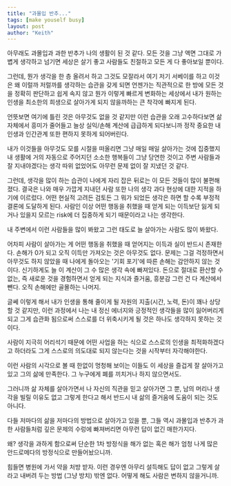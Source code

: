 ```yaml
---
title: "과몰입 반추..."
tags: [make youself busy]
layout: post
author: "Keith"
---
```


아무래도 과몰입과 과한 반추가 나의 생활이 된 것 같다. 모든 것을 그냥 액면 그대로 가볍게 생각하고 넘기면 세상은 살기 좋고 사람들도 친절하고 모든 게 다 좋아보일 뿐이다.

그런데, 뭔가 생각을 한 층 올려서 하고 그것도 모잘라서 여기 저기 서베이를 하고 이것은 왜 이럴까 저럴까를 생각하는 습관을 갖게 되면 언젠가는 직관적으로 한 방에 모든 것을 정확히 판단하고 쉽게 속지 않고 뭔가 이렇게 빠르게 변화하는 세상에서 내가 원하는 인생을 최소한의 희생으로 살아가게 되지 않을까하는 큰 착각에 빠지게 된다. 

언뜻보면 여기에 틀린 것은 아무것도 없을 것 같지만 이런 습관을 오래 고수하다보면 삶 자체에서 흥미가 줄어들고 늘상 실익/손해 계산에 급급하게 되다보니까 정작 중요한 내 인생과 인간관계 또한 편하지 못하게 되어버린다. 

내가 이것들을 아무것도 모를 시절을 떠올리면 그냥 매일 매일 살아가는 것에 집중했지 내 생활에 거의 자동으로 주어지던 소소한 행복들이 그냥 당연한 것이고 주변 사람들과 잘 지내야겠다는 생각 따위 없었어도 아무런 문제 없이 잘 지냈던 것 같다.

그런데, 생각을 많이 하는 습관이 나에게 자리 잡은 뒤로는 이 모든 것들이 많이 불편해졌다. 결국은 나와 매우 가깝게 지내던 사람 또한 나의 생각 과다 현상에 대한 지적을 하기에 이르렀다. 어떤 현실적 고려든 검토든 그 뭐가 되었든 생각은 하면 할 수록 부정적 결론에 도달하게 된다. 사람인 이상 어떤 행동을 취했을 때 얻게 되는 이득보단 잃게 되거나 있을지 모르는 risk에 더 집중하게 되기 때문이라고 나는 생각한다. 

내 주변에서 이런 사람들을 많이 봐왔고 그런 태도로 늘 살아가는 사람도 많이 봐왔다.

어차피 사람이 살아가는 게 어떤 행동을 취했을 때 얻어지는 이득과 실이 반드시 존재한다. 손해가 0가 되고 오직 이득만 가져오는 것은 아무것도 없다. 문제는 그걸 걱정하면서 아무것도 하지 않았을 때 나에게 돌아오는 '기회 포기'에 따른 손해는 감안하지 않는 것이다. 신기하게도 늘 이 계산이 그 수 많은 생각 속에 빠져있다. 돈으로 절대로 환산할 수 없는, 즉 새로운 것을 경험하면서 얻게 되는 지식과 즐거움, 흥분감 그런 건 다 계산에서 뺀다. 오직 손해에만 골몰하는 나머지.

글쎄 이렇게 해서 내가 인생을 통해 줄이게 될 자원의 지출(시간, 노력, 돈)이 꽤나 상당할 것 같지만, 이런 과정에서 나는 내 정신 에너지와 긍정적인 생각들을 많이 잃어버리게 되고 그게 습관화 됨으로써 스스로를 더 위축시키게 될 것은 하나도 생각하지 못하는 것이다.

사람이 지극히 어리석기 때문에 어떤 사업을 하는 식으로 스스로의 인생을 최적화하겠다고 하더라도 그게 스스로의 의도대로 되지 않는다는 것을 시작부터 자각해야한다. 

이런 사람의 시각으로 볼 때 한없이 멍청해 보이는 이들도 이 세상을 즐겁게 잘 살아가고 있고 그의 삶에 만족한다. 그 누구에게 폐를 끼치거나 하지 않으면서도.

그러니까 삶 자체를 살아가면서 나 자신의 직관을 믿고 살아가면 그 뿐, 남의 머리나 생각을 빌릴 이유도 없고 그렇게 한다고 해서 반드시 내 삶의 즐거움에 도움이 되는 것도 아니다. 

다들 저마다의 삶을 저마다의 방법으로 살아가고 있을 뿐, 그들 역시 과몰입과 반추가 과한 사람들처럼 깊은 문제의 수렁에 빠져버리면 아무런 답이 없긴 매한가지다.

왜? 생각을 과하게 함으로써 단순한 1차 방정식을 해가 없는 혹은 해가 엄청 나게 많은 안드로메다의 방정식으로 만들어놨으니까. 

힘들면 병원에 가서 약을 처방 받자. 이런 경우엔 아무리 설득해도 답이 없고 그렇게 살라고 내버려 두는 방법 (그냥 방치) 밖엔 없다. 어떻게 해도 사람은 변하지 않을거니까.